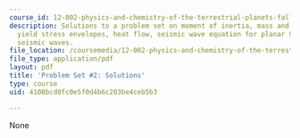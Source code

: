 ```yaml
---
course_id: 12-002-physics-and-chemistry-of-the-terrestrial-planets-fall-2008
description: Solutions to a problem set on moment of inertia, mass and core size,
  yield stress envelopes, heat flow, seismic wave equation for planar S-waves, and
  seismic waves.
file_location: /coursemedia/12-002-physics-and-chemistry-of-the-terrestrial-planets-fall-2008/4108bcd0fc0e5f0d4b6c203be4ceb5b3_MIT12_002f08_ps02_solutions.pdf
file_type: application/pdf
layout: pdf
title: 'Problem Set #2: Solutions'
type: course
uid: 4108bcd0fc0e5f0d4b6c203be4ceb5b3

---
```

None